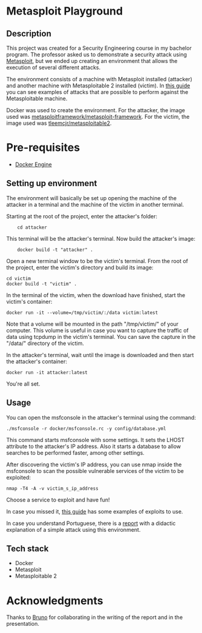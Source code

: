 # Metasploit Playground

## Description

This project was created for a Security Engineering course in my bachelor program. The professor asked us to demonstrate a security attack using [Metasploit](https://www.metasploit.com/), but we ended up creating an environment that allows the execution of several different attacks.

The environment consists of a machine with Metasploit installed (attacker) and another machine with Metasploitable 2 installed (victim). In [this guide](https://metasploit.help.rapid7.com/docs/metasploitable-2-exploitability-guide) you can see examples of attacks that are possible to perform against the Metasploitable machine.

Docker was used to create the environment. For the attacker, the image used was [metasploitframework/metasploit-framework](https://hub.docker.com/r/metasploitframework/metasploit-framework). For the victim, the image used was [tleemcjr/metasploitable2](https://hub.docker.com/r/tleemcjr/metasploitable2).

# Pre-requisites
* [Docker Engine](https://docs.docker.com/get-docker/)

## Setting up environment

The environment will basically be set up opening the machine of the attacker in a terminal and the machine of the victim in another terminal.

Starting at the root of the project, enter the attacker's folder:
```
    cd attacker
```

This terminal will be the attacker's terminal. Now build the attacker's image:
```
    docker build -t "attacker" .
```

Open a new terminal window to be the victim's terminal. From the root of the project, enter the victim's directory and build its image:
```
cd victim
docker build -t "victim" .
```

In the terminal of the victim, when the download have finished, start the victim's container:
```
docker run -it --volume=/tmp/victim/:/data victim:latest
```
Note that a volume will be mounted in the path "/tmp/victim/" of your computer. This volume is useful in case you want to capture the traffic of data using tcpdump in the victim's terminal. You can save the capture in the "/data/" directory of the victim.

In the attacker's terminal, wait until the image is downloaded and then start the attacker's container:
```
docker run -it attacker:latest
```

You're all set.

## Usage

You can open the msfconsole in the attacker's terminal using the command:
```
./msfconsole -r docker/msfconsole.rc -y config/database.yml
```
This command starts msfconsole with some settings. It sets the LHOST attribute to the attacker's IP address. Also it starts a database to allow searches to be performed faster, among other settings.

After discovering the victim's IP address, you can use nmap inside the msfconsole to scan the possible vulnerable services of the victim to be exploited:
```
nmap -T4 -A -v victim_s_ip_address
```

Choose a service to exploit and have fun!

In case you missed it, [this guide](https://metasploit.help.rapid7.com/docs/metasploitable-2-exploitability-guide) has some examples of exploits to use.

In case you understand Portuguese, there is a [report](relatorio.pdf) with a didactic explanation of a simple attack using this environment.

## Tech stack
* Docker
* Metasploit
* Metasploitable 2

# Acknowledgments
Thanks to [Bruno](https://github.com/billionai) for collaborating in the writing of the report and in the presentation.
